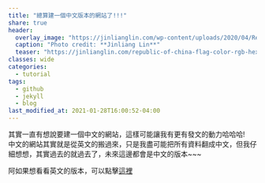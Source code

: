 ```yaml
---
title: "總算建一個中文版本的網站了!!!"
share: true
header:
  overlay_image: "https://jinlianglin.com/wp-content/uploads/2020/04/Republic-of-China-National-Flag.png"
  caption: "Photo credit: **Jinliang Lin**"
  teaser: "https://jinlianglin.com/republic-of-china-flag-color-rgb-hex-code/"
classes: wide
categories:
  - tutorial
tags:
  - github
  - jekyll
  - blog
last_modified_at: 2021-01-28T16:00:52-04:00
---
```


其實一直有想說要建一個中文的網站，這樣可能讓我有更有發文的動力哈哈哈!
<br>
中文的網站其實就是從英文的搬過來，只是我盡可能把所有資料翻成中文，但我仔細想想，其實過去的就過去了，未來這邊都會是中文的版本~~~

阿如果想看看英文的版本，可以點擊[這裡](genius92606.github.io)


